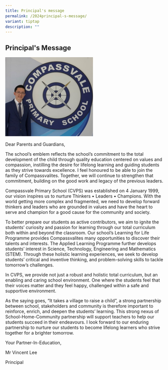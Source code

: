 ```yaml
---
title: Principal's message
permalink: /2024principal-s-message/
variant: tiptap
description: ""
---
```

<h2><strong>Principal's Message</strong></h2>
<p></p>
<div class="isomer-image-wrapper">
<img style="width: 55%;" height="auto" width="100%" alt="" src="/images/2024 Photos (SL &amp; SAC)/mr_lee1.jpg">
</div>
<p>Dear Parents and Guardians,</p>
<p>The school’s emblem reflects the school’s commitment to the total development
of the child through quality education centered on values and compassion,
instilling the desire for lifelong learning and guiding students as they
strive towards excellence. I feel honoured to be able to join the family
of Compassvalites. Together, we will continue to strengthen that commitment,
building on the good work and legacy of the previous leaders.</p>
<p>Compassvale Primary School (CVPS) was established on 4 January 1999, our
vision inspires us to nurture Thinkers • Leaders • Champions. With the
world getting more complex and fragmented, we need to develop forward thinkers
and leaders who are grounded in values and have the heart to serve and
champion for a good cause for the community and society.</p>
<p>To better prepare our students as active contributors, we aim to ignite
the students’ curiosity and passion for learning through our total curriculum
both within and beyond the classroom. Our school’s Learning for Life Programme
provides Compassvalites many opportunities to discover their talents and
interests. The Applied Learning Programme further develops students’ interest
in Science, Technology, Engineering and Mathematics (STEM). Through these
holistic learning experiences, we seek to develop students’ critical and
inventive thinking, and problem-solving skills to tackle tomorrow’s challenges.</p>
<p>In CVPS, we provide not just a robust and holistic total curriculum, but
an enabling and caring school environment. One where the students feel
that their voices matter and they feel happy, challenged within a safe
and supportive environment.</p>
<p>As the saying goes, “It takes a village to raise a child”, a strong partnership
between school, stakeholders and community is therefore important to reinforce,
enrich, and deepen the students’ learning. This strong nexus of School-Home-Community
partnership will support teachers to help our students succeed in their
endeavours. I look forward to our enduring partnership to nurture our students
to become lifelong learners who strive together for a brighter tomorrow.</p>
<p></p>
<p>Your Partner-In-Education,</p>
<p>Mr Vincent Lee</p>
<p>Principal</p>